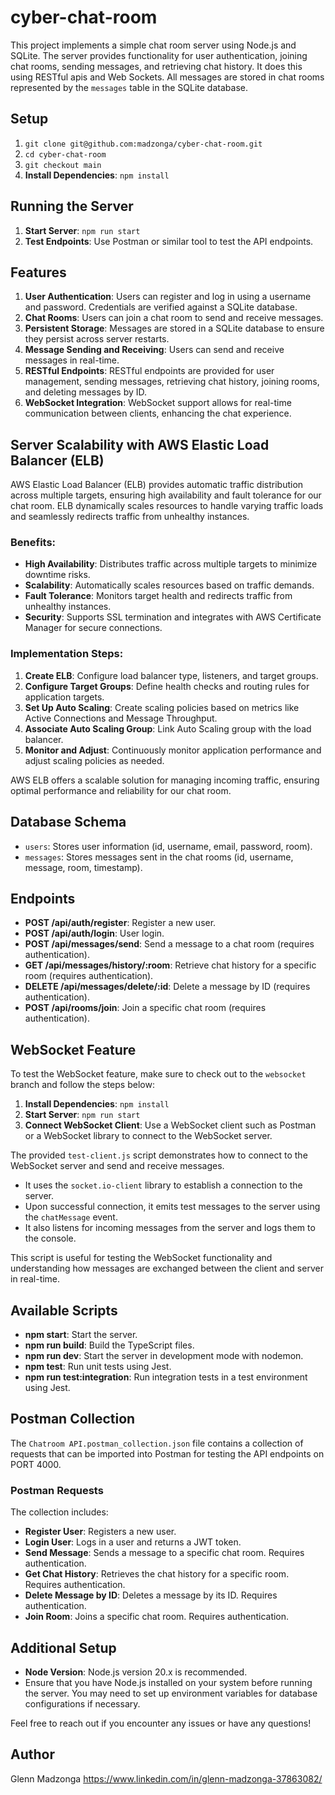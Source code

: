 # cyber-chat-room

This project implements a simple chat room server using Node.js and SQLite. The server provides functionality for user authentication, joining chat rooms, sending messages, and retrieving chat history. It does this using RESTful apis and Web Sockets. All messages are stored in chat rooms represented by the `messages` table in the SQLite database.

## Setup

1. `git clone git@github.com:madzonga/cyber-chat-room.git`
2. `cd cyber-chat-room`
3. `git checkout main`
4. **Install Dependencies**: `npm install`

## Running the Server

1. **Start Server**: `npm run start`
2. **Test Endpoints**: Use Postman or similar tool to test the API endpoints.

## Features

1. **User Authentication**: Users can register and log in using a username and password. Credentials are verified against a SQLite database.
2. **Chat Rooms**: Users can join a chat room to send and receive messages. 
3. **Persistent Storage**: Messages are stored in a SQLite database to ensure they persist across server restarts.
4. **Message Sending and Receiving**: Users can send and receive messages in real-time.
5. **RESTful Endpoints**: RESTful endpoints are provided for user management, sending messages, retrieving chat history, joining rooms, and deleting messages by ID.
6. **WebSocket Integration**: WebSocket support allows for real-time communication between clients, enhancing the chat experience.

## Server Scalability with AWS Elastic Load Balancer (ELB)

AWS Elastic Load Balancer (ELB) provides automatic traffic distribution across multiple targets, ensuring high availability and fault tolerance for our chat room. ELB dynamically scales resources to handle varying traffic loads and seamlessly redirects traffic from unhealthy instances.

### Benefits:

- **High Availability**: Distributes traffic across multiple targets to minimize downtime risks.
- **Scalability**: Automatically scales resources based on traffic demands.
- **Fault Tolerance**: Monitors target health and redirects traffic from unhealthy instances.
- **Security**: Supports SSL termination and integrates with AWS Certificate Manager for secure connections.

### Implementation Steps:

1. **Create ELB**: Configure load balancer type, listeners, and target groups.
2. **Configure Target Groups**: Define health checks and routing rules for application targets.
3. **Set Up Auto Scaling**: Create scaling policies based on metrics like Active Connections and Message Throughput.
4. **Associate Auto Scaling Group**: Link Auto Scaling group with the load balancer.
5. **Monitor and Adjust**: Continuously monitor application performance and adjust scaling policies as needed.

AWS ELB offers a scalable solution for managing incoming traffic, ensuring optimal performance and reliability for our chat room.

## Database Schema

- `users`: Stores user information (id, username, email, password, room).
- `messages`: Stores messages sent in the chat rooms (id, username, message, room, timestamp).

## Endpoints

- **POST /api/auth/register**: Register a new user.
- **POST /api/auth/login**: User login.
- **POST /api/messages/send**: Send a message to a chat room (requires authentication).
- **GET /api/messages/history/:room**: Retrieve chat history for a specific room (requires authentication).
- **DELETE /api/messages/delete/:id**: Delete a message by ID (requires authentication).
- **POST /api/rooms/join**: Join a specific chat room (requires authentication).

## WebSocket Feature

To test the WebSocket feature, make sure to check out to the `websocket` branch and follow the steps below:

1. **Install Dependencies**: `npm install`
2. **Start Server**: `npm run start`
3. **Connect WebSocket Client**: Use a WebSocket client such as Postman or a WebSocket library to connect to the WebSocket server.

The provided `test-client.js` script demonstrates how to connect to the WebSocket server and send and receive messages.

- It uses the `socket.io-client` library to establish a connection to the server.
- Upon successful connection, it emits test messages to the server using the `chatMessage` event.
- It also listens for incoming messages from the server and logs them to the console.

This script is useful for testing the WebSocket functionality and understanding how messages are exchanged between the client and server in real-time.

## Available Scripts

- **npm start**: Start the server.
- **npm run build**: Build the TypeScript files.
- **npm run dev**: Start the server in development mode with nodemon.
- **npm test**: Run unit tests using Jest.
- **npm run test:integration**: Run integration tests in a test environment using Jest.

## Postman Collection

The `Chatroom API.postman_collection.json` file contains a collection of requests that can be imported into Postman for testing the API endpoints on PORT 4000.

### Postman Requests
The collection includes:
- **Register User**: Registers a new user.
- **Login User**: Logs in a user and returns a JWT token.
- **Send Message**: Sends a message to a specific chat room. Requires authentication.
- **Get Chat History**: Retrieves the chat history for a specific room. Requires authentication.
- **Delete Message by ID**: Deletes a message by its ID. Requires authentication.
- **Join Room**: Joins a specific chat room. Requires authentication.

## Additional Setup

- **Node Version**: Node.js version 20.x is recommended.
- Ensure that you have Node.js installed on your system before running the server. You may need to set up environment variables for database configurations if necessary.

Feel free to reach out if you encounter any issues or have any questions!

## Author

Glenn Madzonga
https://www.linkedin.com/in/glenn-madzonga-37863082/